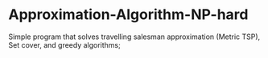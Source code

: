 # Approximation-Algorithm-NP-hard
Simple program that solves travelling salesman approximation (Metric TSP), Set cover, and greedy algorithms;
